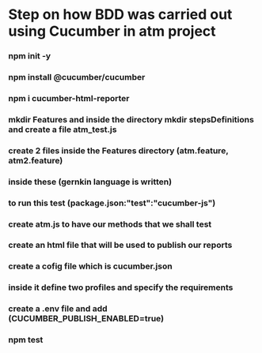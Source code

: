 # Step on how BDD was carried out using Cucumber in atm project
### npm init -y
### npm install @cucumber/cucumber
### npm i cucumber-html-reporter
### mkdir Features and inside the directory mkdir stepsDefinitions and create a file atm_test.js
### create 2 files inside the Features directory (atm.feature, atm2.feature)
### inside these (gernkin language is written)
### to run this test (package.json:"test":"cucumber-js")
### create atm.js to have our methods that we shall test
### create an html file that will be used to publish our reports 
### create a cofig file which is cucumber.json
### inside it define two profiles and specify the requirements
### create a .env file and add (CUCUMBER_PUBLISH_ENABLED=true)
### npm test